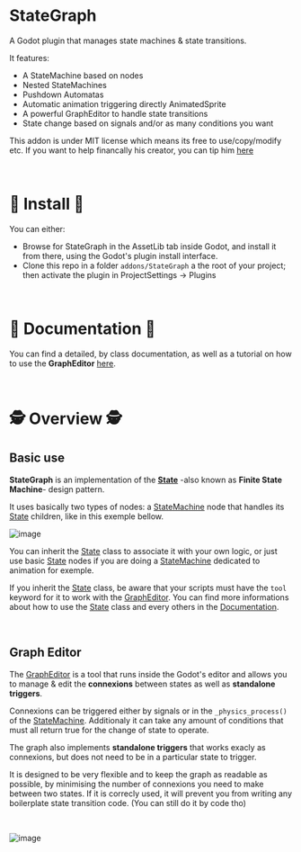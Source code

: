 # StateGraph
A Godot plugin that manages state machines &amp; state transitions.


It features:
- A StateMachine based on nodes
- Nested StateMachines
- Pushdown Automatas
- Automatic animation triggering directly AnimatedSprite
- A powerful GraphEditor to handle state transitions
- State change based on signals and/or as many conditions you want


This addon is under MIT license which means its free to use/copy/modify etc.
If you want to help financally his creator, you can tip him [here](https://ko-fi.com/babadesbois)


<br>

# 💾 Install 💾

You can either:

- Browse for StateGraph in the AssetLib tab inside Godot, and install it from there, using the Godot's plugin install interface.
- Clone this repo in a folder `addons/StateGraph` a the root of your project; then activate the plugin in ProjectSettings -> Plugins

<br>

# 📃 Documentation 📃

You can find a detailed, by class documentation, as well as a tutorial on how to use the **GraphEditor** [here](https://github.com/MrBSmith/StateGraph/wiki).

<br>

# 🕵️ Overview 🕵️


## Basic use

**StateGraph** is an implementation of the **[State](https://refactoring.guru/design-patterns/state)** -also known as **Finite State Machine**- design pattern. 

It uses basically two types of nodes: a [StateMachine](https://github.com/MrBSmith/StateGraph/wiki/StateMachine) node that handles its [State](https://github.com/MrBSmith/StateGraph/wiki/State) children, like in this exemple bellow.

![image](https://user-images.githubusercontent.com/34774144/168663500-d85902a7-96de-4b74-87e6-ab8953ec8081.png)

You can inherit the [State](https://github.com/MrBSmith/StateGraph/wiki/State) class to associate it with your own logic, or just use basic [State](https://github.com/MrBSmith/StateGraph/wiki/State) nodes if you are doing a [StateMachine](https://github.com/MrBSmith/StateGraph/wiki/StateMachine) dedicated to animation for exemple.

If you inherit the [State](wiki/State) class, be aware that your scripts must have the `tool` keyword for it to work with the [GraphEditor](https://github.com/MrBSmith/StateGraph/wiki/GraphEditor).
You can find more informations about how to use the [State](https://github.com/MrBSmith/StateGraph/wiki/State) class and every others in the [Documentation](https://github.com/MrBSmith/StateGraph/wiki).

<br>

## Graph Editor

The [GraphEditor](https://github.com/MrBSmith/StateGraph/wiki/GraphEditor) is a tool that runs inside the Godot's editor and allows you to manage & edit the **connexions** between states as well as **standalone triggers**.

Connexions can be triggered either by signals or in the `_physics_process()` of the [StateMachine](https://github.com/MrBSmith/StateGraph/wiki/StateMachine).
Additionaly it can take any amount of conditions that must all return true for the change of state to operate.

The graph also implements **standalone triggers** that works exacly as connexions, but does not need to be in a particular state to trigger.

It is designed to be very flexible and to keep the graph as readable as possible, by minimising the number of connexions you need to make between two states.
If it is correcly used, it will prevent you from writing any boilerplate state transition code. (You can still do it by code tho)

<br>

![image](https://user-images.githubusercontent.com/34774144/168672838-53596f4f-8516-4f88-906d-97b274e2860a.png)






